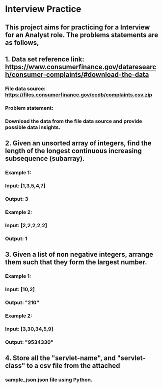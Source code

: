 # Interview Practice

## This project aims for practicing for a Interview for an Analyst role. The problems statements are as follows,

## 1. Data set reference link: https://www.consumerfinance.gov/dataresearch/consumer-complaints/#download-the-data
### File data source: https://files.consumerfinance.gov/ccdb/complaints.csv.zip
### Problem statement:
### Download the data from the file data source and provide possible data insights.

## 2. Given an unsorted array of integers, find the length of the longest continuous increasing subsequence (subarray).
### Example 1:
### Input: [1,3,5,4,7]
### Output: 3
### Example 2:
### Input: [2,2,2,2,2]
### Output: 1


## 3. Given a list of non negative integers, arrange them such that they form the largest number.  
### Example 1:
### Input: [10,2]
### Output: "210"
### Example 2:
### Input: [3,30,34,5,9]
### Output: "9534330"


## 4. Store all the "servlet-name", and "servlet-class" to a csv file from the attached
### sample_json.json file using Python.
